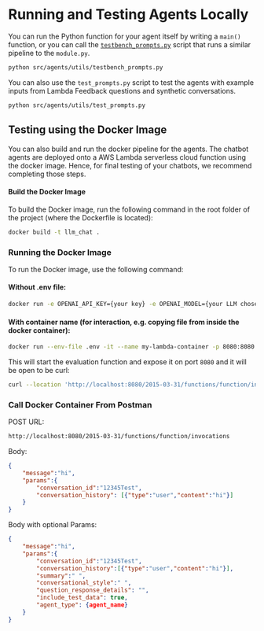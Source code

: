# Running and Testing Agents Locally

You can run the Python function for your agent itself by writing a `main()` function, or you can call the [`testbench_prompts.py`](https://github.com/lambda-feedback/lambda-chat/blob/main/src/agents/utils/testbench_prompts.py) script that runs a similar pipeline to the `module.py`.

```bash
python src/agents/utils/testbench_prompts.py
```

You can also use the `test_prompts.py` script to test the agents with example inputs from Lambda Feedback questions and synthetic conversations.
```bash
python src/agents/utils/test_prompts.py
```

## Testing using the Docker Image

You can also build and run the docker pipeline for the agents. The chatbot agents are deployed onto a AWS Lambda serverless cloud function using the docker image. Hence, for final testing of your chatbots, we recommend completing those steps.

#### Build the Docker Image

To build the Docker image, run the following command in the root folder of the project (where the Dockerfile is located):

```bash
docker build -t llm_chat .
```

### Running the Docker Image

To run the Docker image, use the following command:

#### Without .env file:

```bash
docker run -e OPENAI_API_KEY={your key} -e OPENAI_MODEL={your LLM chosen model name} -p 8080:8080 llm_chat
```

#### With container name (for interaction, e.g. copying file from inside the docker container):

```bash
docker run --env-file .env -it --name my-lambda-container -p 8080:8080 llm_chat
```

This will start the evaluation function and expose it on port `8080` and it will be open to be curl:

```bash
curl --location 'http://localhost:8080/2015-03-31/functions/function/invocations' --header 'Content-Type: application/json' --data '{"message":"hi","params":{"conversation_id":"12345Test","conversation_history": [{"type":"user","content":"hi"}]}}'
```

### Call Docker Container From Postman

POST URL:

```bash
http://localhost:8080/2015-03-31/functions/function/invocations
```

Body:

```JSON
{
    "message":"hi",
    "params":{
        "conversation_id":"12345Test",
        "conversation_history": [{"type":"user","content":"hi"}]
    }
}
```

Body with optional Params:
```JSON
{
    "message":"hi",
    "params":{
        "conversation_id":"12345Test",
        "conversation_history":[{"type":"user","content":"hi"}],
        "summary":" ",
        "conversational_style":" ",
        "question_response_details": "",
        "include_test_data": true,
        "agent_type": {agent_name}
    }
}
```